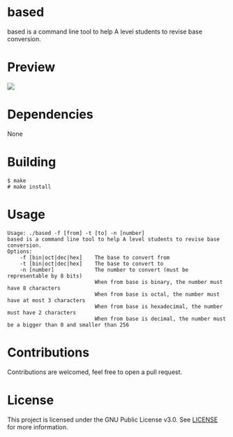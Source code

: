 # based

based is a command line tool to help A level students to revise base conversion.

# Preview
![](https://r2.e-z.host/3c62bb3a-a8a9-43f6-afd6-553646f51dc4/8px2rilw.png)

# Dependencies

None

# Building

```
$ make
# make install
```

# Usage
```
Usage: ./based -f [from] -t [to] -n [number]
based is a command line tool to help A level students to revise base conversion.
Options:
    -f [bin|oct|dec|hex]    The base to convert from
    -t [bin|oct|dec|hex]    The base to convert to
    -n [number]             The number to convert (must be representable by 8 bits)
                            When from base is binary, the number must have 8 characters
                            When from base is octal, the number must have at most 3 characters
                            When from base is hexadecimal, the number must have 2 characters
                            When from base is decimal, the number must be a bigger than 0 and smaller than 256
```

# Contributions
Contributions are welcomed, feel free to open a pull request.

# License
This project is licensed under the GNU Public License v3.0. See [LICENSE](https://github.com/night0721/based/blob/master/LICENSE) for more information.
